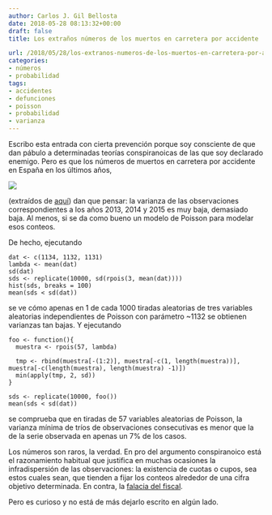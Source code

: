 ```yaml
---
author: Carlos J. Gil Bellosta
date: 2018-05-28 08:13:32+00:00
draft: false
title: Los extraños números de los muertos en carretera por accidente

url: /2018/05/28/los-extranos-numeros-de-los-muertos-en-carretera-por-accidente/
categories:
- números
- probabilidad
tags:
- accidentes
- defunciones
- poisson
- probabilidad
- varianza
---
```


Escribo esta entrada con cierta prevención porque soy consciente de que dan pábulo a determinadas teorías conspiranoicas de las que soy declarado enemigo. Pero es que los números de muertos en carretera por accidente en España en los últimos años,

![](/wp-uploads/2018/05/muertos_carretera.png)


(extraídos de [aquí](http://www.dgt.es/Galerias/prensa/2018/01/Presentacion-balance-siniestralidad-2017-completo..pdf)) dan que pensar: la varianza de las observaciones correspondientes a los años 2013, 2014 y 2015 es muy baja, demasiado baja. Al menos, si se da como bueno un modelo de Poisson para modelar esos conteos.

De hecho, ejecutando




    dat <- c(1134, 1132, 1131)
    lambda <- mean(dat)
    sd(dat)
    sds <- replicate(10000, sd(rpois(3, mean(dat))))
    hist(sds, breaks = 100)
    mean(sds < sd(dat))




se ve cómo apenas en 1 de cada 1000 tiradas aleatorias de tres variables aleatorias independientes de Poisson con parámetro ~1132 se obtienen varianzas tan bajas. Y ejecutando




    foo <- function(){
      muestra <- rpois(57, lambda)

      tmp <- rbind(muestra[-(1:2)], muestra[-c(1, length(muestra))], muestra[-c(length(muestra), length(muestra) -1)])
      min(apply(tmp, 2, sd))
    }

    sds <- replicate(10000, foo())
    mean(sds < sd(dat))




se comprueba que en tiradas de 57 variables aleatorias de Poisson, la varianza mínima de tríos de observaciones consecutivas es menor que la de la serie observada en apenas un 7% de los casos.

Los números son raros, la verdad. En pro del argumento conspiranoico está el razonamiento habitual que justifica en muchas ocasiones la infradispersión de las observaciones: la existencia de cuotas o cupos, sea estos cuales sean, que tienden a fijar los conteos alrededor de una cifra objetivo determinada. En contra, la [falacia del fiscal](https://www.datanalytics.com/2017/11/30/de-nuevo-la-falacia-del-fiscal-aplicada-a-fiscales-que-fenecen/).

Pero es curioso y no está de más dejarlo escrito en algún lado.
